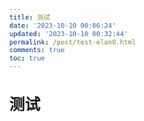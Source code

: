 ```yaml
---
title: 测试
date: '2023-10-10 00:06:24'
updated: '2023-10-10 00:32:44'
permalink: /post/test-elan8.html
comments: true
toc: true
---
```


# 测试

‍
